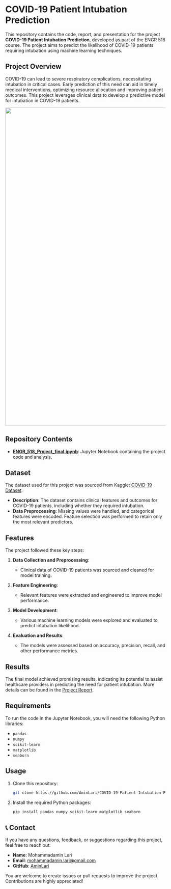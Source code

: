 # COVID-19 Patient Intubation Prediction

This repository contains the code, report, and presentation for the project **COVID-19 Patient Intubation Prediction**, developed as part of the ENGR 518 course. The project aims to predict the likelihood of COVID-19 patients requiring intubation using machine learning techniques.

## Project Overview

COVID-19 can lead to severe respiratory complications, necessitating intubation in critical cases. Early prediction of this need can aid in timely medical interventions, optimizing resource allocation and improving patient outcomes. This project leverages clinical data to develop a predictive model for intubation in COVID-19 patients.
<p> <img src="https://github.com/user-attachments/assets/34c65fc0-8083-4107-8908-bef3da8752ad" width="1000"> </p> 

## Repository Contents

- **[ENGR_518_Project_final.ipynb](ENGR_518_Project_final.ipynb)**: Jupyter Notebook containing the project code and analysis.

## Dataset

The dataset used for this project was sourced from Kaggle: [COVID-19 Dataset](https://www.kaggle.com/datasets/meirnizri/covid19-dataset).

- **Description**: The dataset contains clinical features and outcomes for COVID-19 patients, including whether they required intubation.
- **Data Preprocessing**: Missing values were handled, and categorical features were encoded. Feature selection was performed to retain only the most relevant predictors.

## Features

The project followed these key steps:

1. **Data Collection and Preprocessing**: 
    - Clinical data of COVID-19 patients was sourced and cleaned for model training.
  
2. **Feature Engineering**: 
    - Relevant features were extracted and engineered to improve model performance.
  
3. **Model Development**: 
    - Various machine learning models were explored and evaluated to predict intubation likelihood.
  
4. **Evaluation and Results**: 
    - The models were assessed based on accuracy, precision, recall, and other performance metrics.

## Results

The final model achieved promising results, indicating its potential to assist healthcare providers in predicting the need for patient intubation. More details can be found in the [Project Report](Project_Report_final.pdf).

## Requirements

To run the code in the Jupyter Notebook, you will need the following Python libraries:

- `pandas`
- `numpy`
- `scikit-learn`
- `matplotlib`
- `seaborn`

## Usage

1. Clone this repository:
   ```bash
   git clone https://github.com/AminLari/COVID-19-Patient-Intubation-Prediction.git

2. Install the required Python packages:
   ```bash
   pip install pandas numpy scikit-learn matplotlib seaborn

## 📞 Contact
If you have any questions, feedback, or suggestions regarding this project, feel free to reach out:

- **Name**: Mohammadamin Lari  
- **Email**: [mohammadamin.lari@gmail.com](mailto:mohammadamin.lari@gmail.com)  
- **GitHub**: [AminLari](https://github.com/aminlari)

You are welcome to create issues or pull requests to improve the project. Contributions are highly appreciated! 
